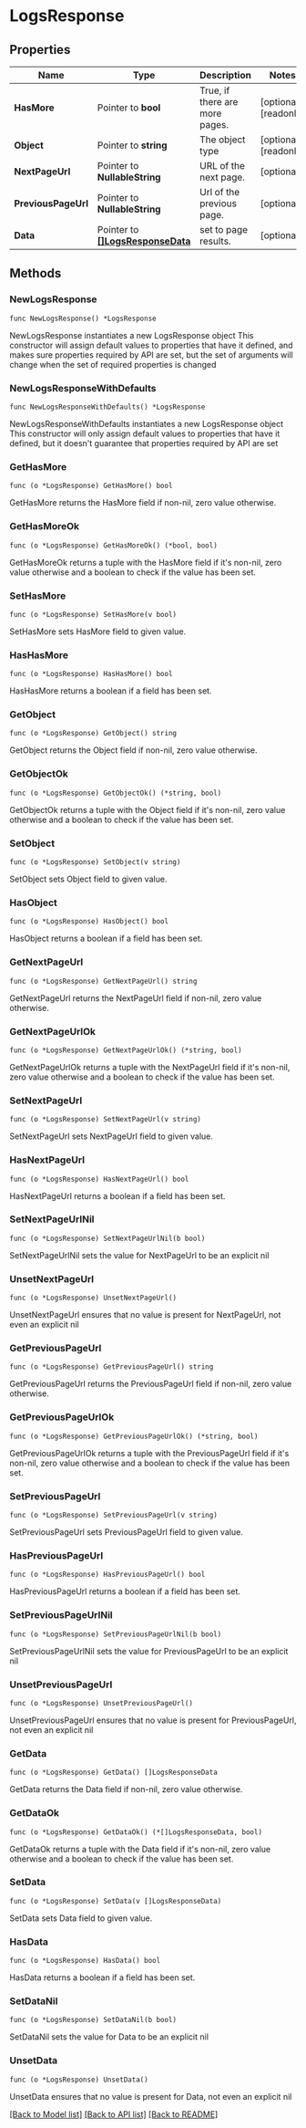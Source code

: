 # LogsResponse

## Properties

Name | Type | Description | Notes
------------ | ------------- | ------------- | -------------
**HasMore** | Pointer to **bool** | True, if there are more pages. | [optional] [readonly] 
**Object** | Pointer to **string** | The object type | [optional] [readonly] 
**NextPageUrl** | Pointer to **NullableString** | URL of the next page. | [optional] 
**PreviousPageUrl** | Pointer to **NullableString** | Url of the previous page. | [optional] 
**Data** | Pointer to [**[]LogsResponseData**](LogsResponseData.md) | set to page results. | [optional] 

## Methods

### NewLogsResponse

`func NewLogsResponse() *LogsResponse`

NewLogsResponse instantiates a new LogsResponse object
This constructor will assign default values to properties that have it defined,
and makes sure properties required by API are set, but the set of arguments
will change when the set of required properties is changed

### NewLogsResponseWithDefaults

`func NewLogsResponseWithDefaults() *LogsResponse`

NewLogsResponseWithDefaults instantiates a new LogsResponse object
This constructor will only assign default values to properties that have it defined,
but it doesn't guarantee that properties required by API are set

### GetHasMore

`func (o *LogsResponse) GetHasMore() bool`

GetHasMore returns the HasMore field if non-nil, zero value otherwise.

### GetHasMoreOk

`func (o *LogsResponse) GetHasMoreOk() (*bool, bool)`

GetHasMoreOk returns a tuple with the HasMore field if it's non-nil, zero value otherwise
and a boolean to check if the value has been set.

### SetHasMore

`func (o *LogsResponse) SetHasMore(v bool)`

SetHasMore sets HasMore field to given value.

### HasHasMore

`func (o *LogsResponse) HasHasMore() bool`

HasHasMore returns a boolean if a field has been set.

### GetObject

`func (o *LogsResponse) GetObject() string`

GetObject returns the Object field if non-nil, zero value otherwise.

### GetObjectOk

`func (o *LogsResponse) GetObjectOk() (*string, bool)`

GetObjectOk returns a tuple with the Object field if it's non-nil, zero value otherwise
and a boolean to check if the value has been set.

### SetObject

`func (o *LogsResponse) SetObject(v string)`

SetObject sets Object field to given value.

### HasObject

`func (o *LogsResponse) HasObject() bool`

HasObject returns a boolean if a field has been set.

### GetNextPageUrl

`func (o *LogsResponse) GetNextPageUrl() string`

GetNextPageUrl returns the NextPageUrl field if non-nil, zero value otherwise.

### GetNextPageUrlOk

`func (o *LogsResponse) GetNextPageUrlOk() (*string, bool)`

GetNextPageUrlOk returns a tuple with the NextPageUrl field if it's non-nil, zero value otherwise
and a boolean to check if the value has been set.

### SetNextPageUrl

`func (o *LogsResponse) SetNextPageUrl(v string)`

SetNextPageUrl sets NextPageUrl field to given value.

### HasNextPageUrl

`func (o *LogsResponse) HasNextPageUrl() bool`

HasNextPageUrl returns a boolean if a field has been set.

### SetNextPageUrlNil

`func (o *LogsResponse) SetNextPageUrlNil(b bool)`

 SetNextPageUrlNil sets the value for NextPageUrl to be an explicit nil

### UnsetNextPageUrl
`func (o *LogsResponse) UnsetNextPageUrl()`

UnsetNextPageUrl ensures that no value is present for NextPageUrl, not even an explicit nil
### GetPreviousPageUrl

`func (o *LogsResponse) GetPreviousPageUrl() string`

GetPreviousPageUrl returns the PreviousPageUrl field if non-nil, zero value otherwise.

### GetPreviousPageUrlOk

`func (o *LogsResponse) GetPreviousPageUrlOk() (*string, bool)`

GetPreviousPageUrlOk returns a tuple with the PreviousPageUrl field if it's non-nil, zero value otherwise
and a boolean to check if the value has been set.

### SetPreviousPageUrl

`func (o *LogsResponse) SetPreviousPageUrl(v string)`

SetPreviousPageUrl sets PreviousPageUrl field to given value.

### HasPreviousPageUrl

`func (o *LogsResponse) HasPreviousPageUrl() bool`

HasPreviousPageUrl returns a boolean if a field has been set.

### SetPreviousPageUrlNil

`func (o *LogsResponse) SetPreviousPageUrlNil(b bool)`

 SetPreviousPageUrlNil sets the value for PreviousPageUrl to be an explicit nil

### UnsetPreviousPageUrl
`func (o *LogsResponse) UnsetPreviousPageUrl()`

UnsetPreviousPageUrl ensures that no value is present for PreviousPageUrl, not even an explicit nil
### GetData

`func (o *LogsResponse) GetData() []LogsResponseData`

GetData returns the Data field if non-nil, zero value otherwise.

### GetDataOk

`func (o *LogsResponse) GetDataOk() (*[]LogsResponseData, bool)`

GetDataOk returns a tuple with the Data field if it's non-nil, zero value otherwise
and a boolean to check if the value has been set.

### SetData

`func (o *LogsResponse) SetData(v []LogsResponseData)`

SetData sets Data field to given value.

### HasData

`func (o *LogsResponse) HasData() bool`

HasData returns a boolean if a field has been set.

### SetDataNil

`func (o *LogsResponse) SetDataNil(b bool)`

 SetDataNil sets the value for Data to be an explicit nil

### UnsetData
`func (o *LogsResponse) UnsetData()`

UnsetData ensures that no value is present for Data, not even an explicit nil

[[Back to Model list]](../README.md#documentation-for-models) [[Back to API list]](../README.md#documentation-for-api-endpoints) [[Back to README]](../README.md)


